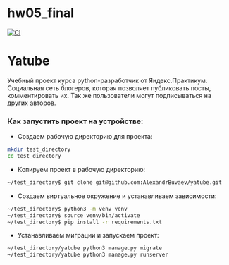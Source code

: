 # hw05_final

[![CI](https://github.com/yandex-praktikum/hw05_final/actions/workflows/python-app.yml/badge.svg?branch=master)](https://github.com/yandex-praktikum/hw05_final/actions/workflows/python-app.yml)

# Yatube
Учебный проект курса python-разработчик от Яндекс.Практикум.
Социальная сеть блогеров, которая позволяет публиковать посты, комментировать их.
Так же пользователи могут подписываться на других авторов.
### Как запустить проект на устройстве:

- Создаем рабочую директорию для проекта:
```bash
mkdir test_directory
cd test_directory
```
- Копируем проект в рабочую директорию:
```bash
~/test_directory$ git clone git@github.com:AlexandrBuvaev/yatube.git
```
- Создаем виртуальное окружение и устанавливаем зависимости:
```bash
~/test_directory$ python3 -m venv venv
~/test_directory$ source venv/bin/activate
~/test_directory$ pip install -r requirements.txt
```
- Устанавливаем миграции и запускаем проект:
```bash
~/test_directory/yatube python3 manage.py migrate
~/test_directory/yatube python3 manage.py runserver
```
